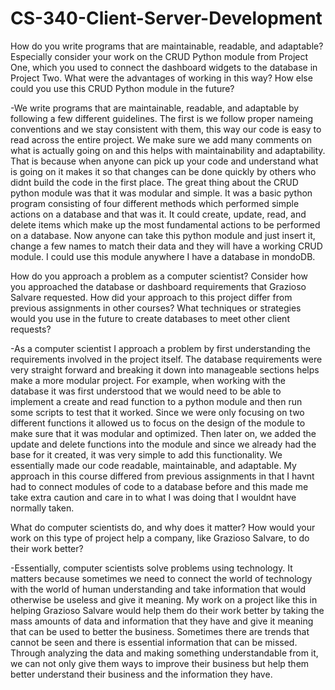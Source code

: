 # CS-340-Client-Server-Development

How do you write programs that are maintainable, readable, and adaptable? Especially consider your work on the CRUD Python module from Project One, which you used to connect the dashboard widgets to the database in Project Two. What were the advantages of working in this way? How else could you use this CRUD Python module in the future?

-We write programs that are maintainable, readable, and adaptable by following a few different guidelines. The first is we follow proper nameing conventions and we stay consistent with them, this way our code is easy to read across the entire project. We make sure we add many comments on what is actually going on and this helps with maintainability and adaptability. That is because when anyone can pick up your code and understand what is going on it makes it so that changes can be done quickly by others who didnt build the code in the first place. The great thing about the CRUD python module was that it was modular and simple. It was a basic python program consisting of four different methods which performed simple actions on a database and that was it. It could create, update, read, and delete items which make up the most fundamental actions to be performed on a database. Now anyone can take this python module and just insert it, change a few names to match their data and they will have a working CRUD module. I could use this module anywhere I have a database in mondoDB.

How do you approach a problem as a computer scientist? Consider how you approached the database or dashboard requirements that Grazioso Salvare requested. How did your approach to this project differ from previous assignments in other courses? What techniques or strategies would you use in the future to create databases to meet other client requests?

-As a computer scientist I approach a problem by first understanding the requirements involved in the project itself. The database requirements were very straight forward and breaking it down into manageable sections helps make a more modular project. For example, when working with the database it was first understood that we would need to be able to implement a create and read function to a python module and then run some scripts to test that it worked. Since we were only focusing on two different functions it allowed us to focus on the design of the module to make sure that it was modular and optimized. Then later on, we added the update and delete functions into the module and since we already had the base for it created, it was very simple to add this functionality. We essentially made our code readable, maintainable, and adaptable. My approach in this course differed from previous assignments in that I havnt had to connect modules of code to a database before and this made me take extra caution and care in to what I was doing that I wouldnt have normally taken.

What do computer scientists do, and why does it matter? How would your work on this type of project help a company, like Grazioso Salvare, to do their work better?

-Essentially, computer scientists solve problems using technology. It matters because sometimes we need to connect the world of technology with the world of human understanding and take information that would otherwise be useless and give it meaning. My work on a project like this in helping Grazioso Salvare would help them do their work better by taking the mass amounts of data and information that they have and give it meaning that can be used to better the business. Sometimes there are trends that cannot be seen and there is essential information that can be missed. Through analyzing the data and making something understandable from it, we can not only give them ways to improve their business but help them better understand their business and the information they have. 
